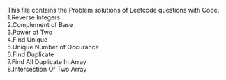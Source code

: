 This file contains the Problem solutions of Leetcode questions with Code.
<br>
1.Reverse Integers
<br>
2.Complement of Base
<br>
3.Power of Two
<br>
4.Find Unique
<br>
5.Unique Number of Occurance
<br>
6.Find Duplicate
<br>
7.Find All Duplicate In Array
<br>
8.Intersection Of Two Array
<br>
